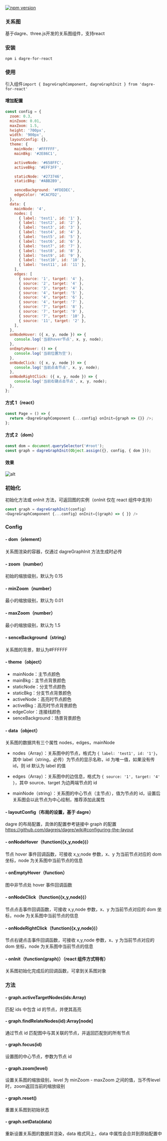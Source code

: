 [![npm version](https://img.shields.io/npm/v/dagre-for-react.svg?style=flat)](https://www.npmjs.com/package/dagre-for-react)

### 关系图
基于dagre、three.js开发的关系图组件，支持react


### 安装

`npm i dagre-for-react`

### 使用

引入组件`import { DagreGraphComponent, dagreGraphInit } from 'dagre-for-react'`

#### 增加配置

```javascript
const config = {
  zoom: 0.3,
  minZoom: 0.01,
  maxZoom: 1.5,
  height: '700px',
  width: '900px',
  layoutConfig: {},
  theme: {
    mainNode: '#FFFFFF',
    mainBkg: '#2E86C1',

    activeNode: '#658FFC',
    activeBkg: '#EFF3FF',

    staticNode: '#273746',
    staticBkg: '#ABB2B9',

    senceBackground: '#FDEDEC',
    edgeColor: '#CACFD2',
  },
  data: {
    mainNode: '4',
    nodes: [
      { label: 'test1', id: '1' },
      { label: 'test2', id: '2' },
      { label: 'test3', id: '3' },
      { label: 'test4', id: '4' },
      { label: 'test5', id: '5' },
      { label: 'test6', id: '6' },
      { label: 'test7', id: '7' },
      { label: 'test8', id: '8' },
      { label: 'test9', id: '9' },
      { label: 'test10', id: '10' },
      { label: 'test11', id: '11' },
    ],
    edges: [
      { source: '1', target: '4' },
      { source: '2', target: '4' },
      { source: '3', target: '4' },
      { source: '4', target: '5' },
      { source: '4', target: '6' },
      { source: '4', target: '7' },
      { source: '7', target: '8' },
      { source: '7', target: '9' },
      { source: '7', target: '10' },
      { source: '11', target: '2' },
    ],
  },
  onNodeHover: ({ x, y, node }) => {
    console.log('当前hover节点', x, y, node);
  },
  onEmptyHover: () => {
    console.log('当前位置为空');
  },
  onNodeClick: ({ x, y, node }) => {
    console.log('当前点击节点', x, y, node);
  },
  onNodeRightClick: ({ x, y, node }) => {
    console.log('当前右键点击节点', x, y, node);
  },
};
```

#### 方式 1（react）

```javascript
const Page = () => {
  return <DagreGraphComponent {...config} onInit={graph => {}} />;
};
```

#### 方式 2（dom）

```javascript
const dom = document.querySelector('#root');
const graph = dagreGraphInit(Object.assign({}, config, { dom }));
```

#### 效果

![alt](https://raw.githubusercontent.com/okmengzhilin/UED-FE/master/img/demo.png)

### 初始化

初始化方法或 onInit 方法，可返回图的实例（onInit 仅在 react 组件中支持）

```javascript
const graph = dagreGraphInit(config)
<DagreGraphComponent {...config} onInit={(graph) => { }} />
```

### Config

#### - dom（element）

关系图渲染的容器，仅通过 dagreGraphInit 方法生成时必传

#### - zoom（number）

初始的缩放级别，默认为 0.15

#### - minZoom（number）

最小的缩放级别，默认为 0.01

#### - maxZoom（number）

最小的缩放级别，默认为 1.5

#### - senceBackground（string）

关系图的背景，默认为#FFFFFF

#### - theme（object）

- mainNode：主节点颜色
- mainBkg：主节点背景颜色
- staticNode：分支节点颜色
- staticBkg：分支节点背景颜色
- activeNode：高亮时节点颜色
- activeBkg：高亮时节点背景颜色
- edgeColor：连接线颜色
- senceBackground：场景背景颜色

#### - data（object）

关系图的数据共有三个属性 nodes，edges，mainNode

- nodes（Array）：关系图中的节点，格式为 `{ label: 'test1', id: '1'}`，其中 label（string，必传）为节点的显示名称，id 为唯一值，如果没有传 id，则 id 默认为 label 的值

* edges（Array）：关系图中的边信息，格式为 `{ source: '1', target: '4' }`，其中 source、target 为边两端节点的 id

- mainNode（string）：关系图的中心节点（主节点），值为节点的 id，设置后关系图会以此节点为中心绘制，推荐添加此属性

#### - layoutConfig（布局的设置，基于 dagre）

dagre 的布局配置，具体的配置参考链接中 graph 的配置<https://github.com/dagrejs/dagre/wiki#configuring-the-layout>

#### - onNodeHover（function({x,y,node})）

节点 hover 事件回调函数，可接收 x,y,node 参数，x、y 为当前节点对应的 dom 坐标，node 为关系图中当前节点的信息

#### - onEmptyHover（function）

图中非节点处 hover 事件回调函数

#### - onNodeClick（function({x,y,node})）

节点点击事件回调函数，可接收 x,y,node 参数，x、y 为当前节点对应的 dom 坐标，node 为关系图中当前节点的信息

#### - onNodeRightClick（function({x,y,node})）

节点右键点击事件回调函数，可接收 x,y,node 参数，x、y 为当前节点对应的 dom 坐标，node 为关系图中当前节点的信息

#### - onInit（function(graph)）（react 组件方式特有）

关系图初始化完成后的回调函数，可拿到关系图对象

### 方法

#### - graph.activeTargetNodes(ids:Array)

匹配 ids 中包含 id 的节点，并使其高亮

#### - graph.findRelateNodes(id):Array[node]

通过节点 id 匹配图中与其关联的节点，并返回匹配到的所有节点

#### - graph.focus(id)

设置图的中心节点，参数为节点 id

#### - graph.zoom(level)

设置关系图的缩放级别，level 为 minZoom - maxZoom 之间的值，当不传level时，zoom返回当前的缩放级别

#### - graph.reset()

重置关系图到初始状态

#### - graph.setData(data)

重新设置关系图的数据并渲染，data 格式同上，data 中属性会合并到原始配置中
